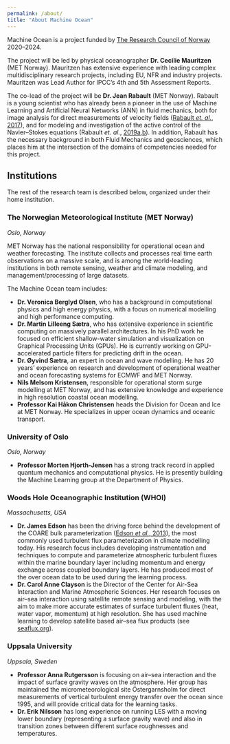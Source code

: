 ```yaml
---
permalink: /about/
title: "About Machine Ocean"
---
```


Machine Ocean is a project funded by [The Research Council of Norway](https://www.forskningsradet.no/en/) 2020–2024.

The project will be led by physical oceanographer **Dr. Cecilie Mauritzen** (MET Norway).
Mauritzen has extensive experience with leading complex multidisciplinary research projects, including EU, NFR and industry projects.
Mauritzen was Lead Author for IPCC’s 4th and 5th Assessment Reports.

The co-lead of the project will be **Dr. Jean Rabault** (MET Norway).
Rabault is a young scientist who has already been a pioneer in the use of Machine Learning and Artificial Neural Networks (ANN) in fluid mechanics, both for image analysis for direct measurements of velocity fields
([Rabault *et. al.*, 2017](https://doi.org/10.1088/1361-6501/aa8b87)), and for modeling and investigation of the active control of the Navier–Stokes equations
(Rabault *et. al.*, [2019a](https://doi.org/10.1017/jfm.2019.62),[b](https://doi.org/10.1063/1.5116415)).
In addition, Rabault has the necessary background in both Fluid Mechanics and geosciences, which places him at the intersection of the domains of competencies needed for this project.

## Institutions

The rest of the research team is described below, organized under their home institution.

### The Norwegian Meteorological Institute (MET Norway)
*Oslo, Norway*

MET Norway has the national responsibility for operational ocean and weather forecasting.
The institute collects and processes real time earth observations on a massive scale, and is among the world-leading institutions in both remote sensing, weather and climate modeling, and management/processing of large datasets.

The Machine Ocean team includes:
* **Dr. Veronica Berglyd Olsen**, who has a background in computational physics and high energy physics, with a focus on numerical modelling and high performance computing.
* **Dr. Martin Lilleeng Sætra**, who has extensive experience in scientific computing on massively parallel architectures.
  In his PhD work he focused on efficient shallow-water simulation and visualization on Graphical Processing Units (GPUs).
  He is currently working on GPU-accelerated particle filters for predicting drift in the ocean.
* **Dr. Øyvind Sætra**, an expert in ocean and wave modelling.
  He has 20 years’ experience on research and development of operational weather and ocean forecasting systems for ECMWF and MET Norway.
* **Nils Melsom Kristensen**, responsible for operational storm surge modelling at MET Norway, and has extensive knowledge and experience in high resolution coastal ocean modelling.
* **Professor Kai Håkon Christensen** heads the Division for Ocean and Ice at MET Norway. He specializes in upper ocean dynamics and oceanic transport.

### University of Oslo
*Oslo, Norway*

* **Professor Morten Hjorth-Jensen** has a strong track record in applied quantum mechanics and computational physics.
  He is presently building the Machine Learning group at the Department of Physics.

### Woods Hole Oceanographic Institution (WHOI)
*Massachusetts, USA*

* **Dr. James Edson** has been the driving force behind the development of the COARE bulk parameterization
  ([Edson *et al.*, 2013](https://doi.org/10.1175/JPO-D-12-0173.1)), the most commonly used turbulent flux parameterization in climate modelling today.
  His research focus includes developing instrumentation and techniques to compute and parameterize atmospheric turbulent fluxes within the marine boundary layer including momentum and energy exchange across coupled boundary layers.
  He has produced most of the over ocean data to be used during the learning process.
* **Dr. Carol Anne Clayson** is the Director of the Center for Air-Sea Interaction and Marine Atmospheric Sciences.
  Her research focuses on air–sea interaction using satellite remote sensing and modeling, with the aim to make more accurate estimates of surface turbulent fluxes (heat, water vapor, momentum) at high resolution.
  She has used machine learning to develop satellite based air–sea flux products (see [seaflux.org](https://seaflux.org)).

### Uppsala University
*Uppsala, Sweden*

* **Professor Anna Rutgersson** is focusing on air–sea interaction and the impact of surface gravity waves on the atmosphere.
  Her group has maintained the micrometeorological site Östergarnsholm for direct measurements of vertical turbulent energy transfer over the ocean since 1995, and will provide critical data for the learning tasks.
* **Dr. Erik Nilsson** has long experience on running LES with a moving lower boundary (representing a surface gravity wave) and also in transition zones between different surface roughnesses and temperatures.
